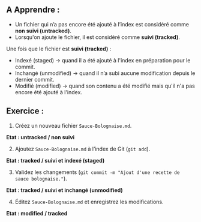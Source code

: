 ## A Apprendre :

- Un fichier qui n’a pas encore été ajouté à l’index est considéré comme **non suivi (untracked)**.
- Lorsqu'on ajoute le fichier, il est considéré comme **suivi (tracked)**.

Une fois que le fichier est **suivi (tracked)** :
  - Indexé (staged) → quand il a été ajouté à l'index en préparation pour le commit.
  - Inchangé (unmodified) → quand il n’a subi aucune modification depuis le dernier commit.
  - Modifié (modified) → quand son contenu a été modifié mais qu'il n'a pas encore été ajouté à l'index.

## Exercice :

1) Créez un nouveau fichier `Sauce-Bolognaise.md`.

**Etat : untracked / non suivi**

2) Ajoutez `Sauce-Bolognaise.md` à l’index de Git (`git add`).

**Etat : tracked / suivi et indexé (staged)**

3) Validez les changements (`git commit -m "Ajout d'une recette de sauce bolognaise."`).

**Etat : tracked / suivi et inchangé (unmodified)**

4) Éditez `Sauce-Bolognaise.md` et enregistrez les modifications.

**Etat : modified / tracked**
